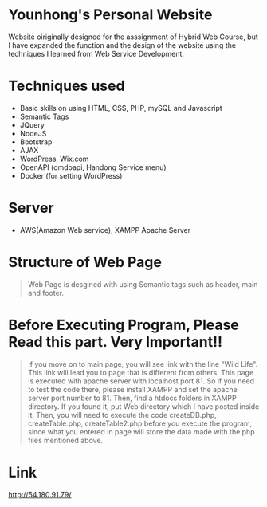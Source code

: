 # Younhong's Personal Website
Website oiriginally designed for the asssignment of Hybrid Web Course, but I have expanded the function and the design of the website using the techniques I learned from Web Service Development.

# Techniques used
* Basic skills on using HTML, CSS, PHP, mySQL and Javascript
* Semantic Tags
* JQuery
* NodeJS
* Bootstrap
* AJAX
* WordPress, Wix.com
* OpenAPI (omdbapi, Handong Service menu)
* Docker (for setting WordPress)

# Server
* AWS(Amazon Web service), XAMPP Apache Server

# Structure of Web Page
> Web Page is desgined with using Semantic tags such as header, main and footer.

# Before Executing Program, Please Read this part. Very Important!!
> If you move on to main page, you will see link with the line "Wild Life". This link will lead you to page that is different from others. This page is executed with apache server with localhost port 81. So if you need to test the code there, please install XAMPP and set the apache server port number to 81. Then, find a htdocs folders in XAMPP directory. If you found it, put Web directory which I have posted inside it. Then, you will need to execute the code createDB.php, createTable.php, createTable2.php before you execute the program, since what you entered in page will store the data made with the php files mentioned above.

# Link
http://54.180.91.79/
